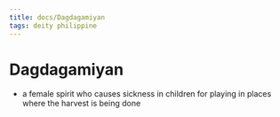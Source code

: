 ```yaml
---
title: docs/Dagdagamiyan
tags: deity philippine
---
```


# Dagdagamiyan
- a female spirit who causes sickness in children for playing in places where the harvest is being done